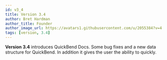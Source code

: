 ```yaml
---
id: v3_4
title: Version 3.4
author: Bret Hardman
author_title: Founder
author_image_url: https://avatars1.githubusercontent.com/u/2055384?v=4
tags: [version, 3.4]
---
```


**Version 3.4** introduces QuickBend Docs. Some bug fixes and a new data structure for QuickBend. In addition it gives the user the ability to quickly. 